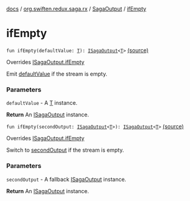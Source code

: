 [docs](../../index.md) / [org.swiften.redux.saga.rx](../index.md) / [SagaOutput](index.md) / [ifEmpty](./if-empty.md)

# ifEmpty

`fun ifEmpty(defaultValue: `[`T`](index.md#T)`): `[`ISagaOutput`](../../org.swiften.redux.saga.common/-i-saga-output/index.md)`<`[`T`](index.md#T)`>` [(source)](https://github.com/protoman92/KotlinRedux/tree/master/common/common-rx-saga/src/main/kotlin/org/swiften/redux/saga/rx/SagaOutput.kt#L164)

Overrides [ISagaOutput.ifEmpty](../../org.swiften.redux.saga.common/-i-saga-output/if-empty.md)

Emit [defaultValue](../../org.swiften.redux.saga.common/-i-saga-output/if-empty.md#org.swiften.redux.saga.common.ISagaOutput$ifEmpty(org.swiften.redux.saga.common.ISagaOutput.T)/defaultValue) if the stream is empty.

### Parameters

`defaultValue` - A [T](../../org.swiften.redux.saga.common/-i-saga-output/index.md#T) instance.

**Return**
An [ISagaOutput](../../org.swiften.redux.saga.common/-i-saga-output/index.md) instance.

`fun ifEmpty(secondOutput: `[`ISagaOutput`](../../org.swiften.redux.saga.common/-i-saga-output/index.md)`<`[`T`](index.md#T)`>): `[`ISagaOutput`](../../org.swiften.redux.saga.common/-i-saga-output/index.md)`<`[`T`](index.md#T)`>` [(source)](https://github.com/protoman92/KotlinRedux/tree/master/common/common-rx-saga/src/main/kotlin/org/swiften/redux/saga/rx/SagaOutput.kt#L168)

Overrides [ISagaOutput.ifEmpty](../../org.swiften.redux.saga.common/-i-saga-output/if-empty.md)

Switch to [secondOutput](../../org.swiften.redux.saga.common/-i-saga-output/if-empty.md#org.swiften.redux.saga.common.ISagaOutput$ifEmpty(org.swiften.redux.saga.common.ISagaOutput((org.swiften.redux.saga.common.ISagaOutput.T)))/secondOutput) if the stream is empty.

### Parameters

`secondOutput` - A fallback [ISagaOutput](../../org.swiften.redux.saga.common/-i-saga-output/index.md) instance.

**Return**
An [ISagaOutput](../../org.swiften.redux.saga.common/-i-saga-output/index.md) instance.

